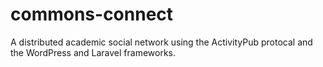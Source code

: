# commons-connect

A distributed academic social network using the ActivityPub protocal and the WordPress and Laravel frameworks.
